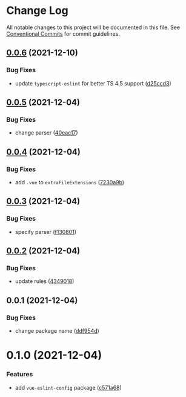 # Change Log

All notable changes to this project will be documented in this file.
See [Conventional Commits](https://conventionalcommits.org) for commit guidelines.

## [0.0.6](https://github.com/AkuaLabs/utilities/compare/@akualabs/eslint-config-vue@0.0.5...@akualabs/eslint-config-vue@0.0.6) (2021-12-10)


### Bug Fixes

* update `typescript-eslint` for better TS 4.5 support ([d25ccd3](https://github.com/AkuaLabs/utilities/commit/d25ccd3cf6ebb4710e4a4bbc8d93c3277416698c))





## [0.0.5](https://github.com/AkuaLabs/utilities/compare/@akualabs/eslint-config-vue@0.0.4...@akualabs/eslint-config-vue@0.0.5) (2021-12-04)


### Bug Fixes

* change parser ([40eac17](https://github.com/AkuaLabs/utilities/commit/40eac173d8464afa27ef33d137be65b4e7cfaa39))





## [0.0.4](https://github.com/AkuaLabs/utilities/compare/@akualabs/eslint-config-vue@0.0.3...@akualabs/eslint-config-vue@0.0.4) (2021-12-04)


### Bug Fixes

* add `.vue` to `extraFileExtensions` ([7230a9b](https://github.com/AkuaLabs/utilities/commit/7230a9b6646b245514ceef62d7e05509175e65ab))





## [0.0.3](https://github.com/AkuaLabs/utilities/compare/@akualabs/eslint-config-vue@0.0.2...@akualabs/eslint-config-vue@0.0.3) (2021-12-04)


### Bug Fixes

* specify parser ([f130801](https://github.com/AkuaLabs/utilities/commit/f1308016c0b86d08bfe14038df6486042a02789a))





## [0.0.2](https://github.com/AkuaLabs/utilities/compare/@akualabs/eslint-config-vue@0.0.1...@akualabs/eslint-config-vue@0.0.2) (2021-12-04)


### Bug Fixes

* update rules ([4349018](https://github.com/AkuaLabs/utilities/commit/434901857d4f6d9939d82ff9b3483f804819d0d0))





## 0.0.1 (2021-12-04)


### Bug Fixes

* change package name ([ddf954d](https://github.com/AkuaLabs/utilities/commit/ddf954d5edd15e7ef080399e9405a33a746b3262))





# 0.1.0 (2021-12-04)


### Features

* add `vue-eslint-config` package ([c571a68](https://github.com/AkuaLabs/utilities/commit/c571a68583ebe62a22587125229a6df170af1a09))
